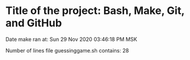 # Title of the project: __Bash, Make, Git, and GitHub__

Date make ran at:
Sun 29 Nov 2020 03:46:18 PM MSK

Number of lines file guessinggame.sh contains:
28
